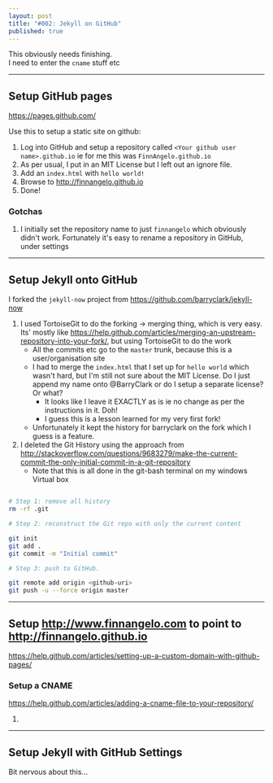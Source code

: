 ```yaml
---
layout: post
title: "#002: Jekyll on GitHub"
published: true
---
```


This obviously needs finishing.  
I need to enter the `cname` stuff etc

------------------
Setup GitHub pages
------------------

<https://pages.github.com/>

Use this to setup a static site on github:

1. Log into GitHub and setup a repository called `<Your github user name>.github.io` ie for me this was `FinnAngelo.github.io`
2. As per usual, I put in an MIT License but I left out an ignore file.
3. Add an `index.html` with `hello world!`
4. Browse to <http://finnangelo.github.io>
5. Done!  

### Gotchas ###

1. I initially set the repository name to just `finnangelo` which obviously didn't work. Fortunately it's easy to rename a repository in GitHub, under settings

------------------------
Setup Jekyll onto GitHub
------------------------

I forked the `jekyll-now` project from 
<https://github.com/barryclark/jekyll-now>

1. I used TortoiseGit to do the forking -> merging thing, which is very easy.  
	Its' mostly like <https://help.github.com/articles/merging-an-upstream-repository-into-your-fork/>, but using TortoiseGit to do the work
	* All the commits etc go to the `master` trunk, because this is a user/organisation site 
	* I had to merge the `index.html` that I set up for `hello world` which wasn't hard, but I'm still not sure about the MIT License. Do I just append my name onto @BarryClark or do I setup a separate license? Or what?
		* It looks like I leave it EXACTLY as is 
			ie no change as per the instructions in it. Doh! 
		* I guess this is a lesson learned for my very first fork!
	* Unfortunately it kept the history for barryclark on the fork which I guess 
		is a feature. 
2. I deleted the Git History using the approach from <http://stackoverflow.com/questions/9683279/make-the-current-commit-the-only-initial-commit-in-a-git-repository> 
	* Note that this is all done in the git-bash terminal on my windows Virtual box	

```bash

# Step 1: remove all history
rm -rf .git

# Step 2: reconstruct the Git repo with only the current content

git init
git add .
git commit -m "Initial commit"

# Step 3: push to GitHub.

git remote add origin <github-uri>
git push -u --force origin master

```

---------------------------------------------------------------------------
Setup <http://www.finnangelo.com> to point to <http://finnangelo.github.io>
---------------------------------------------------------------------------

<https://help.github.com/articles/setting-up-a-custom-domain-with-github-pages/>

### Setup a CNAME ###

<https://help.github.com/articles/adding-a-cname-file-to-your-repository/>

1.

---------------------------------
Setup Jekyll with GitHub Settings
---------------------------------

Bit nervous about this...


